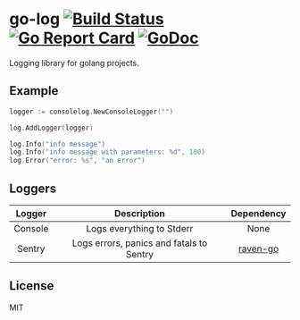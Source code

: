 # go-log [![Build Status](https://travis-ci.org/eventials/golog.svg?branch=master)](https://travis-ci.org/eventials/golog) [![Go Report Card](https://goreportcard.com/badge/github.com/eventials/golog)](https://goreportcard.com/report/github.com/eventials/golog) [![GoDoc](https://godoc.org/github.com/eventials/golog?status.svg)](http://godoc.org/github.com/eventials/golog)

Logging library for golang projects.

## Example

```go
logger := consolelog.NewConsoleLogger("")

log.AddLogger(logger)

log.Info("info message")
log.Info("info message with parameters: %d", 100)
log.Error("error: %s", "an error")
```

## Loggers

| Logger | Description | Dependency |
|:------:|:-----------:|:----------:|
| Console | Logs everything to Stderr                | None   |
| Sentry  | Logs errors, panics and fatals to Sentry | [raven-go]("github.com/getsentry/raven-go")

## License

MIT
